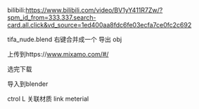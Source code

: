 bilibili:https://www.bilibili.com/video/BV1yY411R7Zw/?spm_id_from=333.337.search-card.all.click&vd_source=1ed400aa8fdc6fe03ecfa7ce0fc2c692

tifa_nude.blend
右键合并成一个
导出 obj

上传到https://www.mixamo.com/#/

选完下载

导入到blender

ctrol L   关联材质 link meterial
